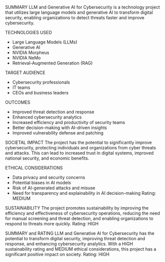 SUMMARY
LLM and Generative AI for Cybersecurity is a technology project that utilizes large language models and generative AI to transform digital security, enabling organizations to detect threats faster and improve cybersecurity.

TECHNOLOGIES USED
- Large Language Models (LLMs)
- Generative AI
- NVIDIA Morpheus
- NVIDIA NeMo
- Retrieval-Augmented Generation (RAG)

TARGET AUDIENCE
- Cybersecurity professionals
- IT teams
- CEOs and business leaders

OUTCOMES
- Improved threat detection and response
- Enhanced cybersecurity analytics
- Increased efficiency and productivity of security teams
- Better decision-making with AI-driven insights
- Improved vulnerability defense and patching

SOCIETAL IMPACT
The project has the potential to significantly improve cybersecurity, protecting individuals and organizations from cyber threats and attacks. This can lead to increased trust in digital systems, improved national security, and economic benefits.

ETHICAL CONSIDERATIONS
- Data privacy and security concerns
- Potential biases in AI models
- Risk of AI-generated attacks and misuse
- Need for transparency and explainability in AI decision-making
Rating: MEDIUM

SUSTAINABILITY
The project promotes sustainability by improving the efficiency and effectiveness of cybersecurity operations, reducing the need for manual screening and threat detection, and enabling organizations to respond to threats more quickly. Rating: HIGH

SUMMARY and RATING
LLM and Generative AI for Cybersecurity has the potential to transform digital security, improving threat detection and response, and enhancing cybersecurity analytics. With a HIGH sustainability rating and MEDIUM ethical considerations, this project has a significant positive impact on society. Rating: HIGH
